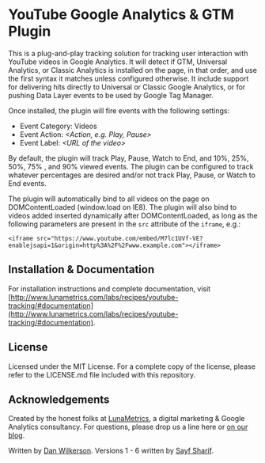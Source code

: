 # YouTube Google Analytics & GTM Plugin

This is a plug-and-play tracking solution for tracking user interaction with YouTube videos in Google Analytics. It will detect if GTM, Universal Analytics, or Classic Analytics is installed on the page, in that order, and use the first syntax it matches unless configured otherwise. It include support for delivering hits directly to Universal or Classic Google Analytics, or for pushing Data Layer events to be used by Google Tag Manager.

Once installed, the plugin will fire events with the following settings:
- Event Category: Videos
- Event Action: *&lt;Action, e.g. Play, Pause&gt;*
- Event Label: *&lt;URL of the video&gt;*

By default, the plugin will track Play, Pause, Watch to End, and 10%, 25%, 50%, 75% , and 90% viewed events. The plugin can be configured to track whatever percentages are desired and/or not track Play, Pause, or Watch to End events.

The plugin will automatically bind to all videos on the page on DOMContentLoaded (window.load on IE8). The plugin will also bind to videos added inserted dynamically after DOMContentLoaded, as long as the following parameters are present in the <code>src</code> attribute of the <code>iframe</code>, e.g.:

    <iframe src="https://www.youtube.com/embed/M7lc1UVf-VE?enablejsapi=1&origin=http%3A%2F%2Fwww.example.com"></iframe>    

## Installation & Documentation

For installation instructions and complete documentation, visit [http://www.lunametrics.com/labs/recipes/youtube-tracking/#documentation](http://www.lunametrics.com/labs/recipes/youtube-tracking/#documentation).

## License

Licensed under the MIT License. For a complete copy of the license, please refer to the LICENSE.md file included with this repository.

## Acknowledgements

Created by the honest folks at [LunaMetrics](http://www.lunametrics.com/), a digital marketing & Google Analytics consultancy. For questions, please drop us a line here or [on our blog](http://www.lunametrics.com/blog/2015/05/11/updated-youtube-tracking-google-analytics-gtm/).

Written by [Dan Wilkerson](https://twitter.com/notdanwilkerson). Versions 1 - 6 written by [Sayf Sharif](https://twitter.com/sayfsharif).
